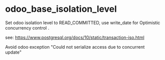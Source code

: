 # odoo_base_isolation_level

Set odoo isolation level to READ_COMMITTED, use write_date for Optimistic concurrency control . 

see: https://www.postgresql.org/docs/10/static/transaction-iso.html


Avoid odoo exception "Could not serialize access due to concurrent update"

